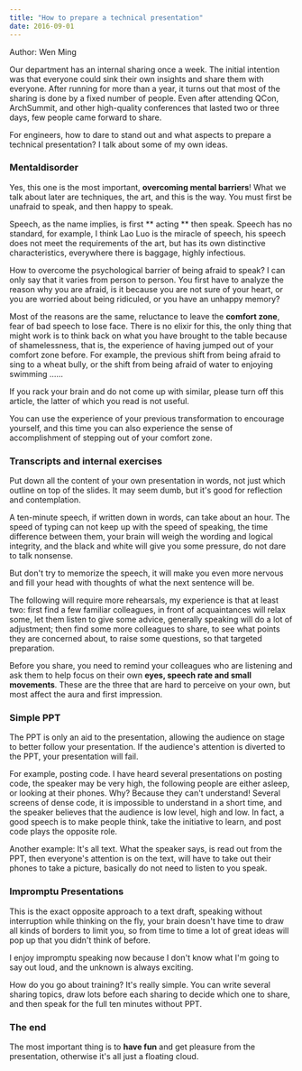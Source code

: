 ```yaml
---
title: "How to prepare a technical presentation"
date: 2016-09-01
---  
```


Author: Wen Ming

Our department has an internal sharing once a week. The initial intention was that everyone could sink their own insights and share them with everyone. After running for more than a year, it turns out that most of the sharing is done by a fixed number of people. Even after attending QCon, ArchSummit, and other high-quality conferences that lasted two or three days, few people came forward to share.

For engineers, how to dare to stand out and what aspects to prepare a technical presentation? I talk about some of my own ideas.

### **Mentaldisorder**

Yes, this one is the most important, **overcoming mental barriers**! What we talk about later are techniques, the art, and this is the way. You must first be unafraid to speak, and then happy to speak.

Speech, as the name implies, is first ** acting ** then speak. Speech has no standard, for example, I think Lao Luo is the miracle of speech, his speech does not meet the requirements of the art, but has its own distinctive characteristics, everywhere there is baggage, highly infectious.

How to overcome the psychological barrier of being afraid to speak? I can only say that it varies from person to person. You first have to analyze the reason why you are afraid, is it because you are not sure of your heart, or you are worried about being ridiculed, or you have an unhappy memory?

Most of the reasons are the same, reluctance to leave the **comfort zone**, fear of bad speech to lose face. There is no elixir for this, the only thing that might work is to think back on what you have brought to the table because of shamelessness, that is, the experience of having jumped out of your comfort zone before. For example, the previous shift from being afraid to sing to a wheat bully, or the shift from being afraid of water to enjoying swimming ......

If you rack your brain and do not come up with similar, please turn off this article, the latter of which you read is not useful.

You can use the experience of your previous transformation to encourage yourself, and this time you can also experience the sense of accomplishment of stepping out of your comfort zone.

### **Transcripts and internal exercises**

Put down all the content of your own presentation in words, not just which outline on top of the slides. It may seem dumb, but it's good for reflection and contemplation.

A ten-minute speech, if written down in words, can take about an hour. The speed of typing can not keep up with the speed of speaking, the time difference between them, your brain will weigh the wording and logical integrity, and the black and white will give you some pressure, do not dare to talk nonsense.

But don't try to memorize the speech, it will make you even more nervous and fill your head with thoughts of what the next sentence will be.

The following will require more rehearsals, my experience is that at least two: first find a few familiar colleagues, in front of acquaintances will relax some, let them listen to give some advice, generally speaking will do a lot of adjustment; then find some more colleagues to share, to see what points they are concerned about, to raise some questions, so that targeted preparation.

Before you share, you need to remind your colleagues who are listening and ask them to help focus on their own **eyes, speech rate and small movements**. These are the three that are hard to perceive on your own, but most affect the aura and first impression.

### **Simple PPT**

The PPT is only an aid to the presentation, allowing the audience on stage to better follow your presentation. If the audience's attention is diverted to the PPT, your presentation will fail.

For example, posting code. I have heard several presentations on posting code, the speaker may be very high, the following people are either asleep, or looking at their phones. Why? Because they can't understand! Several screens of dense code, it is impossible to understand in a short time, and the speaker believes that the audience is low level, high and low. In fact, a good speech is to make people think, take the initiative to learn, and post code plays the opposite role.

Another example: It's all text. What the speaker says, is read out from the PPT, then everyone's attention is on the text, will have to take out their phones to take a picture, basically do not need to listen to you speak.

### **Impromptu Presentations**

This is the exact opposite approach to a text draft, speaking without interruption while thinking on the fly, your brain doesn't have time to draw all kinds of borders to limit you, so from time to time a lot of great ideas will pop up that you didn't think of before.

I enjoy impromptu speaking now because I don't know what I'm going to say out loud, and the unknown is always exciting.

How do you go about training? It's really simple. You can write several sharing topics, draw lots before each sharing to decide which one to share, and then speak for the full ten minutes without PPT.

### **The end**

The most important thing is to **have fun** and get pleasure from the presentation, otherwise it's all just a floating cloud.
